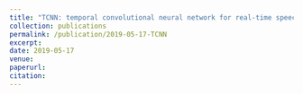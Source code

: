```yaml
---
title: "TCNN: temporal convolutional neural network for real-time speech enhancemnt in the time domain"
collection: publications
permalink: /publication/2019-05-17-TCNN
excerpt: 
date: 2019-05-17
venue:  
paperurl:
citation:
---
```

